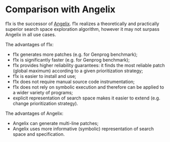 # Comparison with Angelix #

f1x is the successor of [Angelix](http://angelix.io). f1x realizes a theoretically and practically superior search space exploration algorithm, however it may not surpass Angelix in all use cases.

The advantages of f1x:

- f1x generates more patches (e.g. for Genprog benchmark);
- f1x is significantly faster (e.g. for Genprog benchmark);
- f1x provides higher reliability guarantees: it finds the most reliable patch (global maximum) according to a given prioritization strategy;
- f1x is easier to install and use;
- f1x does not require manual source code instrumentation;
- f1x does not rely on symbolic execution and therefore can be applied to a wider variety of programs;
- explicit representation of search space makes it easier to extend (e.g. change prioritization strategy). 

The advantages of Angelix:

- Angelix can generate multi-line patches;
- Angelix uses more informative (symbolic) representation of search space and specification.
